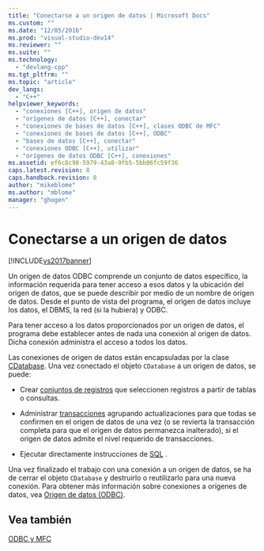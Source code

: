 ```yaml
---
title: "Conectarse a un origen de datos | Microsoft Docs"
ms.custom: ""
ms.date: "12/05/2016"
ms.prod: "visual-studio-dev14"
ms.reviewer: ""
ms.suite: ""
ms.technology: 
  - "devlang-cpp"
ms.tgt_pltfrm: ""
ms.topic: "article"
dev_langs: 
  - "C++"
helpviewer_keywords: 
  - "conexiones [C++], origen de datos"
  - "orígenes de datos [C++], conectar"
  - "conexiones de bases de datos [C++], clases ODBC de MFC"
  - "conexiones de bases de datos [C++], ODBC"
  - "bases de datos [C++], conectar"
  - "conexiones ODBC [C++], utilizar"
  - "orígenes de datos ODBC [C++], conexiones"
ms.assetid: ef6c8c98-5979-43a8-9fb5-5bb06fc59f36
caps.latest.revision: 8
caps.handback.revision: 8
author: "mikeblome"
ms.author: "mblome"
manager: "ghogen"
---
```

# Conectarse a un origen de datos
[!INCLUDE[vs2017banner](../../assembler/inline/includes/vs2017banner.md)]

Un origen de datos ODBC comprende un conjunto de datos específico, la información requerida para tener acceso a esos datos y la ubicación del origen de datos, que se puede describir por medio de un nombre de origen de datos.  Desde el punto de vista del programa, el origen de datos incluye los datos, el DBMS, la red \(si la hubiera\) y ODBC.  
  
 Para tener acceso a los datos proporcionados por un origen de datos, el programa debe establecer antes de nada una conexión al origen de datos.  Dicha conexión administra el acceso a todos los datos.  
  
 Las conexiones de origen de datos están encapsuladas por la clase [CDatabase](../../mfc/reference/cdatabase-class.md).  Una vez conectado el objeto `CDatabase` a un origen de datos, se puede:  
  
-   Crear [conjuntos de registros](../../mfc/reference/crecordset-class.md) que seleccionen registros a partir de tablas o consultas.  
  
-   Administrar [transacciones](../../data/odbc/transaction-odbc.md) agrupando actualizaciones para que todas se confirmen en el origen de datos de una vez \(o se revierta la transacción completa para que el origen de datos permanezca inalterado\), si el origen de datos admite el nivel requerido de transacciones.  
  
-   Ejecutar directamente instrucciones de [SQL](../../data/odbc/sql.md) .  
  
 Una vez finalizado el trabajo con una conexión a un origen de datos, se ha de cerrar el objeto `CDatabase` y destruirlo o reutilizarlo para una nueva conexión.  Para obtener más información sobre conexiones a orígenes de datos, vea [Origen de datos \(ODBC\)](../../data/odbc/data-source-odbc.md).  
  
## Vea también  
 [ODBC y MFC](../../data/odbc/odbc-and-mfc.md)